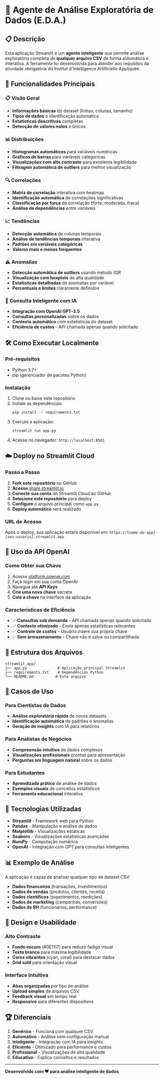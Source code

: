 # 🤖 Agente de Análise Exploratória de Dados (E.D.A.)

## 📋 Descrição
Esta aplicação Streamlit é um **agente inteligente** que permite análise exploratória completa de **qualquer arquivo CSV** de forma automática e interativa. A ferramenta foi desenvolvida para atender aos requisitos da atividade obrigatória do Institut d'Intelligence Artificielle Appliquée.

## 🚀 Funcionalidades Principais

### 📋 Visão Geral
- **Informações básicas** do dataset (linhas, colunas, tamanho)
- **Tipos de dados** e identificação automática
- **Estatísticas descritivas** completas
- **Detecção de valores nulos** e únicos

### 📊 Distribuições
- **Histogramas automáticos** para variáveis numéricas
- **Gráficos de barras** para variáveis categóricas
- **Visualizações com alto contraste** para excelente legibilidade
- **Filtragem automática de outliers** para melhor visualização

### 🔍 Correlações
- **Matriz de correlação** interativa com heatmap
- **Identificação automática** de correlações significativas
- **Classificação por força** da correlação (forte, moderada, fraca)
- **Análise de dependências** entre variáveis

### 📈 Tendências
- **Detecção automática** de colunas temporais
- **Análise de tendências temporais** interativa
- **Padrões em variáveis categóricas**
- **Valores mais e menos frequentes**

### ⚠️ Anomalias
- **Detecção automática de outliers** usando método IQR
- **Visualização com boxplots** de alta qualidade
- **Estatísticas detalhadas** de anomalias por variável
- **Percentuais e limites** claramente definidos

### 🤖 Consulta Inteligente com IA
- **Integração com OpenAI GPT-3.5**
- **Consultas personalizadas** sobre os dados
- **Contexto automático** com estatísticas do dataset
- **Eficiência de custos** - API chamada apenas quando solicitado

## 🛠️ Como Executar Localmente

### Pré-requisitos
- Python 3.7+
- pip (gerenciador de pacotes Python)

### Instalação
1. Clone ou baixe este repositório
2. Instale as dependências:
   ```bash
   pip install -r requirements.txt
   ```
3. Execute a aplicação:
   ```bash
   streamlit run app.py
   ```
4. Acesse no navegador: `http://localhost:8501`

## ☁️ Deploy no Streamlit Cloud

### Passo a Passo
1. **Fork este repositório** no GitHub
2. **Acesse** [share.streamlit.io](https://share.streamlit.io)
3. **Conecte sua conta** do Streamlit Cloud ao GitHub
4. **Selecione este repositório** para deploy
5. **Configure** o arquivo principal como `app.py`
6. **Deploy automático** será realizado

### URL de Acesso
Após o deploy, sua aplicação estará disponível em:
`https://[nome-do-app]-[seu-usuario].streamlit.app`

## 🔑 Uso da API OpenAI

### Como Obter sua Chave
1. Acesse [platform.openai.com](https://platform.openai.com)
2. Faça login em sua conta OpenAI
3. Navegue até **API Keys**
4. **Crie uma nova chave** secreta
5. **Cole a chave** na interface da aplicação

### Características de Eficiência
- ✅ **Consultas sob demanda** - API chamada apenas quando solicitado
- ✅ **Contexto otimizado** - Envia apenas estatísticas relevantes
- ✅ **Controle de custos** - Usuário insere sua própria chave
- ✅ **Sem armazenamento** - Chave não é salva ou compartilhada

## 📁 Estrutura dos Arquivos

```
streamlit_app/
├── app.py              # Aplicação principal Streamlit
├── requirements.txt    # Dependências Python
└── README.md          # Este arquivo
```

## 🎯 Casos de Uso

### Para Cientistas de Dados
- **Análise exploratória rápida** de novos datasets
- **Identificação automática** de padrões e anomalias
- **Geração de insights** com IA para relatórios

### Para Analistas de Negócios
- **Compreensão intuitiva** de dados complexos
- **Visualizações profissionais** prontas para apresentação
- **Perguntas em linguagem natural** sobre os dados

### Para Estudantes
- **Aprendizado prático** de análise de dados
- **Exemplos visuais** de conceitos estatísticos
- **Ferramenta educacional** interativa

## 🔧 Tecnologias Utilizadas

- **Streamlit** - Framework web para Python
- **Pandas** - Manipulação e análise de dados
- **Matplotlib** - Visualizações estáticas
- **Seaborn** - Visualizações estatísticas avançadas
- **NumPy** - Computação numérica
- **OpenAI** - Integração com GPT para consultas inteligentes

## 📊 Exemplo de Análise

A aplicação é capaz de analisar qualquer tipo de dataset CSV:
- **Dados financeiros** (transações, investimentos)
- **Dados de vendas** (produtos, clientes, receita)
- **Dados científicos** (experimentos, medições)
- **Dados de marketing** (campanhas, conversões)
- **Dados de RH** (funcionários, performance)

## 🎨 Design e Usabilidade

### Alto Contraste
- **Fundo escuro** (#0E1117) para reduzir fadiga visual
- **Texto branco** para máxima legibilidade
- **Cores vibrantes** (cyan, coral) para destacar dados
- **Grid sutil** para orientação visual

### Interface Intuitiva
- **Abas organizadas** por tipo de análise
- **Upload simples** de arquivos CSV
- **Feedback visual** em tempo real
- **Responsivo** para diferentes dispositivos

## 🏆 Diferenciais

1. **Genérico** - Funciona com qualquer CSV
2. **Automático** - Análise sem configuração manual
3. **Inteligente** - Integração com IA para insights
4. **Eficiente** - Otimizado para performance e custos
5. **Profissional** - Visualizações de alta qualidade
6. **Educativo** - Explica conceitos e resultados

---

**Desenvolvido com ❤️ para análise inteligente de dados**

